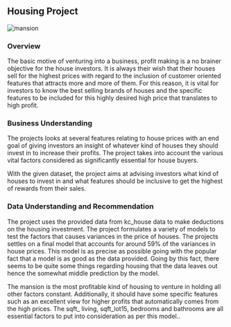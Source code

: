 ## Housing Project
![mansion](https://user-images.githubusercontent.com/110408623/193386101-03d066b4-5862-4f7e-8e44-4118cf4c571e.jpg)
### Overview
The basic motive of venturing into a business, profit making is a no brainer objective for the house investors. It is always their wish that their houses sell for the highest prices with regard to the inclusion of customer oriented features that attracts more and more of them. For this reason, it is vital for investors to know the best selling brands of houses and the specific features to be included for this highly desired high price that translates to high profit. 
### Business Understanding 
The projects looks at several features relating to house prices with an end goal of giving investors an insight of whatever kind of houses they should invest in to increase their profits. The project takes into account the various vital factors considered as significantly essential for house buyers.

With the given dataset, the project aims at advising investors what kind of houses to invest in and what features should be inclusive to get the highest of rewards from their sales. 

### Data Understanding and Recommendation
The project uses the provided data from kc_house data to make deductions on the housing investment. The project formulates a variety of models to test the factors that causes variances in the price of houses. The projects settles on a final model that accounts for around 59% of the variances in house prices. This model is as precise as possible going with the popular fact that a model is as good as the data provided. Going by this fact, there seems to be quite some things regarding housing that the data leaves out hence the somewhat middle prediction by the model. 

The mansion is the most profitable kind of housing to venture in holding all other factors constant. Additionally, it should have some specific features such as an excellent view for higher profits that automatically comes from the high prices. The sqft_ living, sqft_lot15, bedrooms and bathrooms are all essential factors to put into consideration as per this model..

